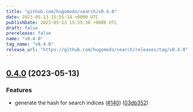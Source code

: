 ```yaml
---
title: "github.com/hugomods/search/v0.4.0"
date: 2023-05-13 15:55:14 +0000 UTC
publishDate: 2023-05-13 15:55:30 +0000 UTC
draft: false
prerelease: false
name: "v0.4.0"
tag_name: "v0.4.0"
release_url: "https://github.com/hugomods/search/releases/tag/v0.4.0"
---
```


## [0.4.0](https://github.com/hugomods/search/compare/v0.3.1...v0.4.0) (2023-05-13)


### Features

* generate the hash for search indices ([#140](https://github.com/hugomods/search/issues/140)) ([03db352](https://github.com/hugomods/search/commit/03db352944287a788450af84a153578d4be547b5))
